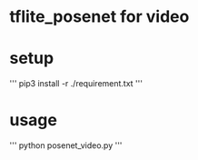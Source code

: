 # tflite_posenet for video

# setup
'''
pip3 install -r ./requirement.txt
'''
# usage
'''
python posenet_video.py 
'''